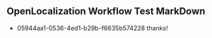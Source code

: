 ## OpenLocalization Workflow Test MarkDown
* 05944aa1-0536-4ed1-b29b-f6635b574228 
thanks!<!--HONumber=Mar16_HO2-->
